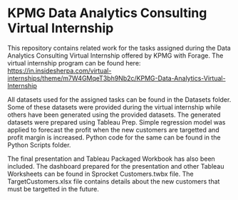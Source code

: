 # KPMG Data Analytics Consulting Virtual Internship
This repository contains related work for the tasks assigned during the Data Analytics Consulting Virtual Internship offered by KPMG with Forage. The virtual internship program can be found here: https://in.insidesherpa.com/virtual-internships/theme/m7W4GMqeT3bh9Nb2c/KPMG-Data-Analytics-Virtual-Internship

All datasets used for the assigned tasks can be found in the Datasets folder. Some of these datasets were provided during the virtual internship while others have been generated using the provided datasets. The generated datasets were prepared using Tableau Prep. Simple regression model was applied to forecast the profit when the new customers are targetted and profit margin is increased. Python code for the same can be found in the Python Scripts folder.

The final presentation and Tableau Packaged Workbook has also been included. The dashboard prepared for the presentation and other Tableau Worksheets can be found in Sprocket Customers.twbx file. The TargetCustomers.xlsx file contains details about the new customers that must be targetted in the future.
